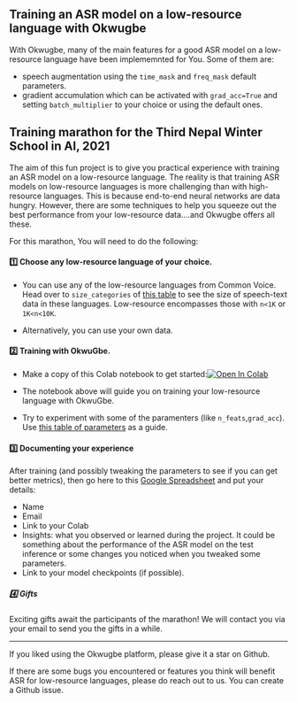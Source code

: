 ## Training an ASR model on a low-resource language with Okwugbe

With Okwugbe, many of the main features for a good ASR model on a low-resource language have been implememnted for You.
Some of them are:
- speech augmentation using the `time_mask` and `freq_mask` default parameters.
- gradient accumulation which can be activated with `grad_acc=True` and setting `batch_multiplier` to your choice or using the default ones.


## Training marathon for the Third Nepal Winter School in AI, 2021
The aim of this fun project is to give you practical experience with training an ASR model on a low-resource language. The reality is that training ASR models on low-resource languages is more challenging than with high-resource languages. This is because end-to-end neural networks are data hungry. However, there are some techniques to help you squeeze out the best performance from your low-resource data....and Okwugbe offers all these.

For this marathon, You will need to do the following:

#### :one: Choose any low-resource language of your choice. 
- You can use any of the low-resource languages from Common Voice. Head over to `size_categories` of [this table](https://github.com/huggingface/datasets/tree/master/datasets/common_voice) to see the size of speech-text data in these languages. Low-resource encompasses those with `n<1K` or `1K<n<10K`.

- Alternatively, you can use your own data.

#### :two: Training with OkwuGbe.

- Make a copy of this Colab notebook to get started:[![Open In Colab](https://colab.research.google.com/assets/colab-badge.svg)](https://colab.research.google.com/drive/1DujjQPbMjmoh3xwJJStD5VvXN1GwZQNl?usp=sharing) 

- The notebook above will guide you on training your low-resource language with OkwuGbe.   
- Try to experiment with some of the paramenters (like `n_feats`,`grad_acc`). Use [this table of parameters](https://github.com/chrisemezue/okwugbe#parameters) as a guide.

#### :three: Documenting your experience    

After training (and possibly tweaking the parameters to see if you can get better metrics), then go here  to this [Google Spreadsheet](https://docs.google.com/spreadsheets/d/1LiwbLSaNa9uwAJOb1Cag-IT9iNWt0BA0HLRlscMEPis/edit?usp=sharing) and put your details:

- Name
- Email
- Link to your Colab
- Insights: what you observed or learned during the project. It could be something about the performance of the ASR model on the test inference or some changes you noticed when you tweaked some parameters.
- Link to your model checkpoints (if possible). 

##### :four: Gifts
Exciting gifts await the participants of the marathon!
We will contact you via your email to send you the gifts in a while.

______
If you liked using the Okwugbe platform, please give it a star on Github.

If there are some bugs you encountered or features you think will benefit ASR for low-resource languages, please do reach out to us. You can create a Github issue.
